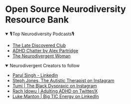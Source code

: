 # Open Source Neurodiversity Resource Bank 



<details open>
<summary>🎙️Top Neurodiversity Podcasts🎙️</summary>
  
* [The Late Discovered Club](https://open.spotify.com/show/52zsS8UHyyHJcYpeGDDOn0?si=1e38c63f0c44485f)
* [ADHD Chatter by Alex Partridge](https://open.spotify.com/show/371UdLohffgSlWAEuQ55Hi?si=01ece140ee7d4fa1)
* [The Neurodivergent Woman](https://open.spotify.com/show/42UYC0omfWNQeFt6nuVDqv?si=e6107b338ebd42b0)
</details>

<details open>
<summary> Neurodivergent Creators to follow</summary>
  
* [Parul Singh - LinkedIn](https://www.linkedin.com/in/parul-parallel-minds/)
* [Steph Jones, The Autistic Therapist on Instagram](https://www.instagram.com/autistic_therapist/?igsh=MW82ZWE1NG4yeXAxMw%3D%3D)
* [Tumi | The Black Dyspraxic on Instagram](https://www.instagram.com/theblackdyspraxic/?igsh=eWh5NjIzNHZqd3hi)
* [Rach Idowu | Adulting ADHD on Twitter/X](https://x.com/adultingadhd?s=11)
* [Luke Manton | Big TIC Energy on LinkedIn](https://www.linkedin.com/in/lukemantonme/)

</details>
